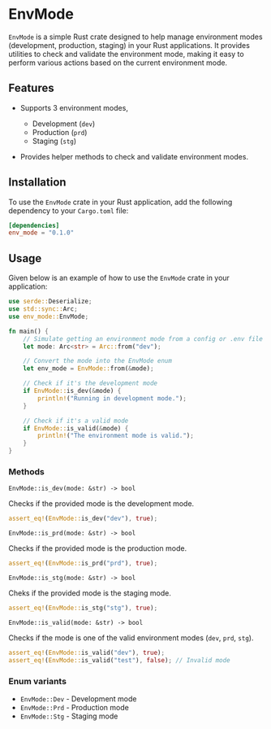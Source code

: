 # EnvMode

`EnvMode` is a simple Rust crate designed to help manage environment modes (development, production, staging) in your Rust applications. It provides utilities to check and validate the environment mode, making it easy to perform various actions based on the current environment mode.

## Features

- Supports 3 environment modes,
    - Development (`dev`)
    - Production (`prd`)
    - Staging (`stg`)

- Provides helper methods to check and validate environment modes.

## Installation

To use the `EnvMode` crate in your Rust application, add the following dependency to your `Cargo.toml` file:

```toml
[dependencies]
env_mode = "0.1.0"
```

## Usage

Given below is an example of how to use the `EnvMode` crate in your application:

```rust
use serde::Deserialize;
use std::sync::Arc;
use env_mode::EnvMode;

fn main() {
    // Simulate getting an environment mode from a config or .env file
    let mode: Arc<str> = Arc::from("dev");

    // Convert the mode into the EnvMode enum
    let env_mode = EnvMode::from(&mode);

    // Check if it's the development mode
    if EnvMode::is_dev(&mode) {
        println!("Running in development mode.");
    }

    // Check if it's a valid mode
    if EnvMode::is_valid(&mode) {
        println!("The environment mode is valid.");
    }
}
```

### Methods

`EnvMode::is_dev(mode: &str) -> bool`

Checks if the provided mode is the development mode.

```rust
assert_eq!(EnvMode::is_dev("dev"), true);
```

`EnvMode::is_prd(mode: &str) -> bool`

Checks if the provided mode is the production mode.

```rust
assert_eq!(EnvMode::is_prd("prd"), true);
```

`EnvMode::is_stg(mode: &str) -> bool`

Cheks if the provided mode is the staging mode.

```rust
assert_eq!(EnvMode::is_stg("stg"), true);
```

`EnvMode::is_valid(mode: &str) -> bool`

Checks if the mode is one of the valid environment modes (`dev`, `prd`, `stg`).

```rust
assert_eq!(EnvMode::is_valid("dev"), true);
assert_eq!(EnvMode::is_valid("test"), false); // Invalid mode
```

### Enum variants

- `EnvMode::Dev` - Development mode
- `EnvMode::Prd` - Production mode
- `EnvMode::Stg` - Staging mode
